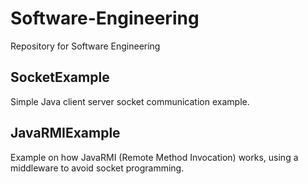 # Software-Engineering
Repository for Software Engineering 

## SocketExample
Simple Java client server socket communication example.

## JavaRMIExample 
Example on how JavaRMI (Remote Method Invocation) works, using a middleware to avoid socket programming.
